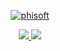 <p align="center">
    <a href="https://github.com/phisoft" target="_blank">
        <img alt="phisoft" title="phisoft-logo" src="https://custom-icon-badges.demolab.com/badge/phisoft-800000.svg?style=for-the-badge&logo=phisoft-logo"/>
    </a>
</p>
<p align="center">
     <a href="https://github.com/xSyukrie" target="_blank">
        <img src="https://github-readme-stats.vercel.app/api/top-langs/?username=xSyukrie&layout=compact&theme=blueberry&hide_border=true"/>
    </a>
    <a href="https://github.com/xSyukrie" target="_blank">
        <img src="https://streak-stats.demolab.com?user=xSyukrie&theme=blueberry&hide_border=true&border_radius=10&date_format=M%20j%5B%2C%20Y%5D&dates=237FCB"/>
    </a>
</p>
